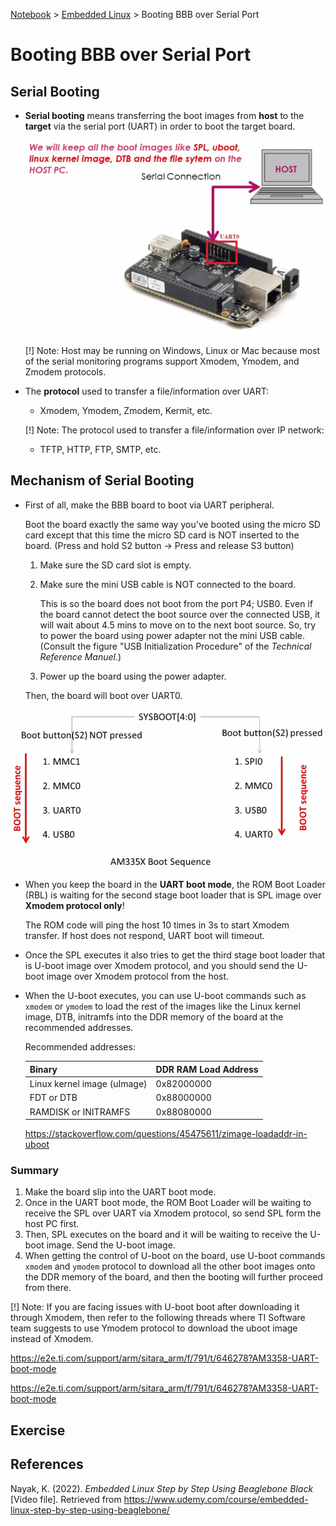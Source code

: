 <a href="../">Notebook</a> > <a href="./">Embedded Linux</a> > Booting BBB over Serial Port

# Booting BBB over Serial Port



## Serial Booting

* **Serial booting** means transferring the boot images from **host** to the **target** via the serial port (UART) in order to boot the target board.

  

  <img src="./img/serial-booting.png" alt="serial-booting" width="600">

  

  [!] Note: Host may be running on Windows, Linux or Mac because most of the serial monitoring programs support Xmodem, Ymodem, and Zmodem protocols.

* The **protocol** used to transfer a file/information over UART:

  * Xmodem, Ymodem, Zmodem, Kermit, etc.

  [!] Note: The protocol used to transfer a file/information over IP network:

  * TFTP, HTTP, FTP, SMTP, etc.



## Mechanism of Serial Booting

* First of all, make the BBB board to boot via UART peripheral.

  Boot the board exactly the same way you've booted using the micro SD card except that this time the micro SD card is NOT inserted to the board. (Press and hold S2 button $\to$ Press and release S3 button)

  1. Make sure the SD card slot is empty.

  2. Make sure the mini USB cable is NOT connected to the board. 

     This is so the board does not boot from the port P4; USB0. Even if the board cannot detect the boot source over the connected USB, it will wait about 4.5 mins to move on to the next boot source. So, try to power the board using power adapter not the mini USB cable. (Consult the figure "USB Initialization Procedure" of the *Technical Reference Manuel*.)

  3. Power up the board using the power adapter.

  Then, the board will boot over UART0.



<img src="./img/am335x-boot-sequence.png" alt="am335x-boot-sequence" width="600">



* When you keep the board in the **UART boot mode**, the ROM Boot Loader (RBL) is waiting for the second stage boot loader that is SPL image over **Xmodem protocol only**!

  The ROM code will ping the host 10 times in 3s to start Xmodem transfer. If host does not respond, UART boot will timeout.

* Once the SPL executes it also tries to get the third stage boot loader that is U-boot image over Xmodem protocol, and you should send the U-boot image over Xmodem protocol from the host.

* When the U-boot executes, you can use U-boot commands such as `xmodem` or `ymodem` to load the rest of the images like the Linux kernel image, DTB, initramfs into the DDR memory of the board at the recommended addresses.

  Recommended addresses:

  | Binary                      | DDR RAM Load Address |
  | --------------------------- | -------------------- |
  | Linux kernel image (uImage) | 0x82000000           |
  | FDT or DTB                  | 0x88000000           |
  | RAMDISK or INITRAMFS        | 0x88080000           |

  https://stackoverflow.com/questions/45475611/zimage-loadaddr-in-uboot

### Summary

1. Make the board slip into the UART boot mode.
2. Once in the UART boot mode, the ROM Boot Loader will be waiting to receive the SPL over UART via Xmodem protocol, so send SPL form the host PC first.
3. Then, SPL executes on the board and it will be waiting to receive the U-boot image. Send the U-boot image.
4. When getting the control of U-boot on the board, use U-boot commands `xmodem` and `ymodem` protocol to download all the other boot images onto the DDR memory of the board, and then the booting will further proceed from there.

[!] Note: If you are facing issues with U-boot boot after downloading it through Xmodem, then refer to the following threads where TI Software team suggests to use Ymodem protocol to download the uboot image instead of Xmodem. 

https://e2e.ti.com/support/arm/sitara_arm/f/791/t/646278?AM3358-UART-boot-mode

https://e2e.ti.com/support/arm/sitara_arm/f/791/t/646278?AM3358-UART-boot-mode



## Exercise









## References

Nayak, K. (2022). *Embedded Linux Step by Step Using Beaglebone Black* [Video file]. Retrieved from https://www.udemy.com/course/embedded-linux-step-by-step-using-beaglebone/